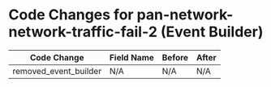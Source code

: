 # Code Changes for pan-network-network-traffic-fail-2 (Event Builder)

| Code Change | Field Name | Before | After |
|-------------|------------|--------|-------|
| removed_event_builder | N/A | N/A | N/A |